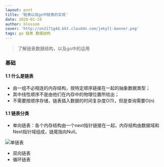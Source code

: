 ```yaml
---
layout: post
title: '链表以及go中链表的实现'
date: 2020-01-19
author: blossom
cover: 'http://on2171g4d.bkt.clouddn.com/jekyll-banner.png'
tags: go 链表 数据结构
---
```


> 了解链表数据结构，以及go中的运用

### 基础
#### 1.1 什么是链表
* 由一组不必相连的内存结构，按特定顺序链接在一起的抽象数据类型；
* 其中线性顺序不是由他们在内存中的物理位置所给出；
* 不需要按顺序存储，链表插入数据的时间复杂度O(1)，但是查询需要O(n)

#### 1.1 链表分类
* 单向链表：各个内存结构由一个next指针链接在一起，内存结构由数据域和Next指针域组成，链尾指向Null。

![单链表](https://blossom102er.github.io/assets/img/only-list.jpg)

* 双向链表
* 循环链表
